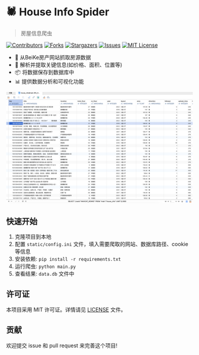# 🕷️ House Info Spider
> 房屋信息爬虫

[![Contributors][contributors-shield]][contributors-url]
[![Forks][forks-shield]][forks-url]
[![Stargazers][stars-shield]][stars-url]
[![Issues][issues-shield]][issues-url]
[![MIT License][license-shield]][license-url]

- 🐚 从BeiKe房产网站抓取房源数据
- 🧰 解析并提取关键信息(如价格、面积、位置等)
- 📦 将数据保存到数据库中
- 📊 提供数据分析和可视化功能

![](resource/pic/header.png)

## 快速开始

1. 克隆项目到本地
2. 配置 `static/config.ini` 文件，填入需要爬取的网站、数据库路径、cookie 等信息
2. 安装依赖: `pip install -r requirements.txt`
3. 运行爬虫: `python main.py`
4. 查看结果: `data.db` 文件中

## 许可证

本项目采用 MIT 许可证。详情请见 [LICENSE](LICENSE) 文件。

## 贡献

欢迎提交 issue 和 pull request 来完善这个项目!

<!-- Markdown link & img dfn's -->
[contributors-shield]: https://img.shields.io/github/contributors/JBpeople/house_info_spider.svg?style=for-the-badge
[contributors-url]: https://github.com/JBpeople/house_info_spider/graphs/contributors
[forks-shield]: https://img.shields.io/github/forks/JBpeople/house_info_spider.svg?style=for-the-badge
[forks-url]: https://github.com/JBpeople/house_info_spider/network/members
[stars-shield]: https://img.shields.io/github/stars/JBpeople/house_info_spider.svg?style=for-the-badge
[stars-url]: https://github.com/JBpeople/house_info_spider/stargazers
[issues-shield]: https://img.shields.io/github/issues/JBpeople/house_info_spider.svg?style=for-the-badge
[issues-url]: https://github.com/JBpeople/house_info_spider/issues
[license-shield]: https://img.shields.io/github/license/JBpeople/house_info_spider.svg?style=for-the-badge
[license-url]: https://github.com/JBpeople/house_info_spider/blob/master/LICENSE.txt
